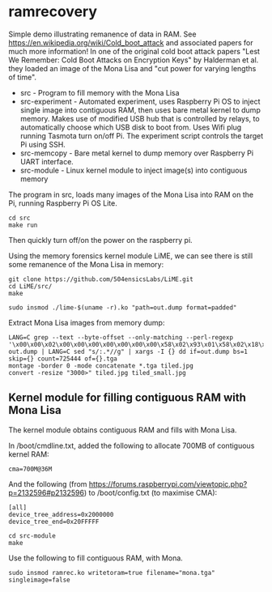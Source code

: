 # ramrecovery

Simple demo illustrating remanence of data in RAM. See https://en.wikipedia.org/wiki/Cold_boot_attack and associated papers for much more information!  In one of the original cold boot
attack papers "Lest We Remember: Cold Boot Attacks on Encryption Keys" by Halderman et al. they loaded an image of the Mona Lisa and "cut power for varying lengths of time".

* src - Program to fill memory with the Mona Lisa
* src-experiment - Automated experiment, uses Raspberry Pi OS to inject single image into contiguous RAM, then uses bare metal kernel to dump memory.  Makes use of modified USB hub that is controlled by relays,
to automatically choose which USB disk to boot from. Uses Wifi plug running Tasmota turn on/off Pi.  The experiment script controls the target Pi using SSH.
* src-memcopy - Bare metal kernel to dump memory over Raspberry Pi UART interface.
* src-module - Linux kernel module to inject image(s) into contiguous memory

The program in src, loads many images of the Mona Lisa into RAM on the Pi, running Raspberry Pi OS Lite.

```
cd src
make run
```

Then quickly turn off/on the power on the raspberry pi.

Using the memory forensics kernel module LiME, we can see there is still some remanence of the Mona Lisa in memory:

```
git clone https://github.com/504ensicsLabs/LiME.git
cd LiME/src/
make
```

```
sudo insmod ./lime-$(uname -r).ko "path=out.dump format=padded"
```

Extract Mona Lisa images from memory dump:

```
LANG=C grep --text --byte-offset --only-matching --perl-regexp '\x00\x00\x02\x00\x00\x00\x00\x00\x00\x00\x58\x02\x93\x01\x58\x02\x18\x20' out.dump | LANG=C sed "s/:.*//g" | xargs -I {} dd if=out.dump bs=1 skip={} count=725444 of={}.tga
montage -border 0 -mode concatenate *.tga tiled.jpg
convert -resize "3000>" tiled.jpg tiled_small.jpg
```

## Kernel module for filling contiguous RAM with Mona Lisa

The kernel module obtains contiguous RAM and fills with Mona Lisa.

In /boot/cmdline.txt, added the following to allocate 700MB of contiguous kernel RAM:
```
cma=700M@36M
```

And the following (from https://forums.raspberrypi.com/viewtopic.php?p=2132596#p2132596) to /boot/config.txt (to maximise CMA):

```
[all]
device_tree_address=0x2000000
device_tree_end=0x20FFFFF
```

```
cd src-module
make
```

Use the following to fill contiguous RAM, with Mona.

```
sudo insmod ramrec.ko writetoram=true filename="mona.tga" singleimage=false
```
